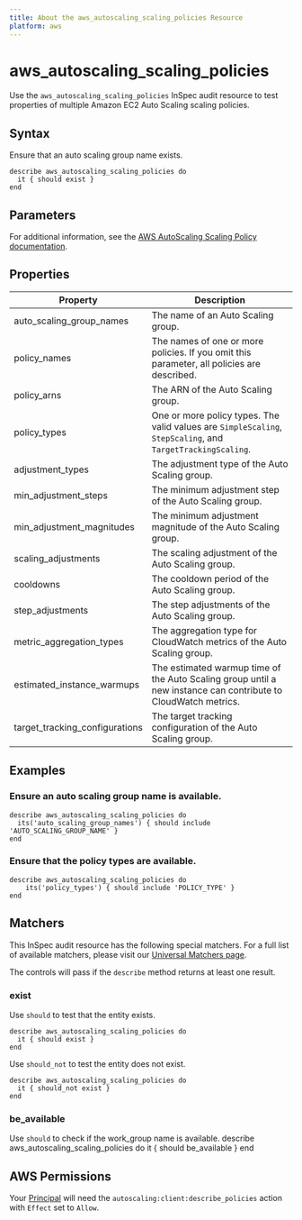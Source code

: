 ```yaml
---
title: About the aws_autoscaling_scaling_policies Resource
platform: aws
---
```


# aws\_autoscaling\_scaling\_policies

Use the `aws_autoscaling_scaling_policies` InSpec audit resource to test properties of multiple Amazon EC2 Auto Scaling scaling policies.

## Syntax

Ensure that an auto scaling group name exists.

    describe aws_autoscaling_scaling_policies do
      it { should exist }
    end

## Parameters

For additional information, see the [AWS AutoScaling Scaling Policy documentation](https://docs.aws.amazon.com/AWSCloudFormation/latest/UserGuide/aws-properties-as-policy.html).

## Properties

| Property | Description|
| --- | --- |
| auto_scaling_group_names |  The name of an Auto Scaling group. |
| policy_names | The names of one or more policies. If you omit this parameter, all policies are described. |
| policy_arns | The ARN of the Auto Scaling group. |
| policy_types | One or more policy types. The valid values are `SimpleScaling`, `StepScaling`, and `TargetTrackingScaling`. |
| adjustment_types | The adjustment type of the Auto Scaling group. |
| min_adjustment_steps | The minimum adjustment step of the Auto Scaling group. |
| min_adjustment_magnitudes | The minimum adjustment magnitude of the Auto Scaling group. |
| scaling_adjustments | The scaling adjustment of the Auto Scaling group. |
| cooldowns | The cooldown period of the Auto Scaling group. |
| step_adjustments | The step adjustments of the Auto Scaling group. |
| metric_aggregation_types | The aggregation type for CloudWatch metrics of the Auto Scaling group. |
| estimated_instance_warmups | The estimated warmup time of the Auto Scaling group until a new instance can contribute to CloudWatch metrics. |
| target_tracking_configurations | The target tracking configuration of the Auto Scaling group. |

## Examples

### Ensure an auto scaling group name is available.

    describe aws_autoscaling_scaling_policies do
      its('auto_scaling_group_names') { should include 'AUTO_SCALING_GROUP_NAME' }
    end

### Ensure that the policy types are available.

    describe aws_autoscaling_scaling_policies do
        its('policy_types') { should include 'POLICY_TYPE' }
    end

## Matchers

This InSpec audit resource has the following special matchers. For a full list of available matchers, please visit our [Universal Matchers page](https://www.inspec.io/docs/reference/matchers/).

The controls will pass if the `describe` method returns at least one result.

### exist

Use `should` to test that the entity exists.

    describe aws_autoscaling_scaling_policies do
      it { should exist }
    end

Use `should_not` to test the entity does not exist.

    describe aws_autoscaling_scaling_policies do
      it { should_not exist }
    end

### be_available

Use `should` to check if the work_group name is available.
    describe aws_autoscaling_scaling_policies do
      it { should be_available }
    end

## AWS Permissions

Your [Principal](https://docs.aws.amazon.com/IAM/latest/UserGuide/intro-structure.html#intro-structure-principal) will need the `autoscaling:client:describe_policies` action with `Effect` set to `Allow`.
